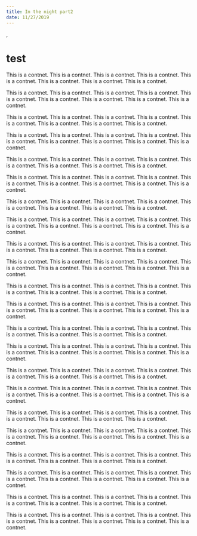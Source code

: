 ```yaml
---
title: In the night part2
date: 11/27/2019
---
```

,<h1>test</h1><p>This is a contnet. This is a contnet. This is a contnet. This is a contnet. This is a contnet. This is a contnet. This is a contnet. This is a contnet.</p><p>This is a contnet. This is a contnet. This is a contnet. This is a contnet. This is a contnet. This is a contnet. This is a contnet. This is a contnet. This is a contnet.</p><p>This is a contnet. This is a contnet. This is a contnet. This is a contnet. This is a contnet. This is a contnet. This is a contnet. This is a contnet.</p><p>This is a contnet. This is a contnet. This is a contnet. This is a contnet. This is a contnet. This is a contnet. This is a contnet. This is a contnet. This is a contnet.</p><p>This is a contnet. This is a contnet. This is a contnet. This is a contnet. This is a contnet. This is a contnet. This is a contnet. This is a contnet.</p><p>This is a contnet. This is a contnet. This is a contnet. This is a contnet. This is a contnet. This is a contnet. This is a contnet. This is a contnet. This is a contnet.</p><p>This is a contnet. This is a contnet. This is a contnet. This is a contnet. This is a contnet. This is a contnet. This is a contnet. This is a contnet.</p><p>This is a contnet. This is a contnet. This is a contnet. This is a contnet. This is a contnet. This is a contnet. This is a contnet. This is a contnet. This is a contnet.</p><p>This is a contnet. This is a contnet. This is a contnet. This is a contnet. This is a contnet. This is a contnet. This is a contnet. This is a contnet.</p><p>This is a contnet. This is a contnet. This is a contnet. This is a contnet. This is a contnet. This is a contnet. This is a contnet. This is a contnet. This is a contnet.</p><p>This is a contnet. This is a contnet. This is a contnet. This is a contnet. This is a contnet. This is a contnet. This is a contnet. This is a contnet.</p><p>This is a contnet. This is a contnet. This is a contnet. This is a contnet. This is a contnet. This is a contnet. This is a contnet. This is a contnet. This is a contnet.</p><p>This is a contnet. This is a contnet. This is a contnet. This is a contnet. This is a contnet. This is a contnet. This is a contnet. This is a contnet.</p><p>This is a contnet. This is a contnet. This is a contnet. This is a contnet. This is a contnet. This is a contnet. This is a contnet. This is a contnet. This is a contnet.</p><p>This is a contnet. This is a contnet. This is a contnet. This is a contnet. This is a contnet. This is a contnet. This is a contnet. This is a contnet.</p><p>This is a contnet. This is a contnet. This is a contnet. This is a contnet. This is a contnet. This is a contnet. This is a contnet. This is a contnet. This is a contnet.</p><p>This is a contnet. This is a contnet. This is a contnet. This is a contnet. This is a contnet. This is a contnet. This is a contnet. This is a contnet.</p><p>This is a contnet. This is a contnet. This is a contnet. This is a contnet. This is a contnet. This is a contnet. This is a contnet. This is a contnet. This is a contnet.</p><p>This is a contnet. This is a contnet. This is a contnet. This is a contnet. This is a contnet. This is a contnet. This is a contnet. This is a contnet.</p><p>This is a contnet. This is a contnet. This is a contnet. This is a contnet. This is a contnet. This is a contnet. This is a contnet. This is a contnet. This is a contnet.</p><p>This is a contnet. This is a contnet. This is a contnet. This is a contnet. This is a contnet. This is a contnet. This is a contnet. This is a contnet.</p><p>This is a contnet. This is a contnet. This is a contnet. This is a contnet. This is a contnet. This is a contnet. This is a contnet. This is a contnet. This is a contnet.</p>
